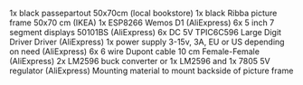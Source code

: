 1x black passepartout 50x70cm (local bookstore)
1x black Ribba picture frame 50x70 cm (IKEA)
1x ESP8266 Wemos D1 (AliExpress)
6x 5 inch 7 segment displays 50101BS (AliExpress)
6x DC 5V TPIC6C596 Large Digit Driver Driver (AliExpress)
1x power supply 3-15v, 3A, EU or US depending on need (AliExpress)
6x 6 wire Dupont cable 10 cm Female-Female (AliExpress)
2x LM2596 buck converter  or 1x LM2596 and 1x 7805 5V regulator (AliExpress)
Mounting material to mount backside of picture frame
